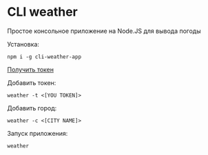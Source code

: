 # CLI weather

Простое консольное приложение на Node.JS для вывода погоды

Установка:

```shell
npm i -g cli-weather-app
```

[Получить токен](https://home.openweathermap.org/api_keys)

Добавить токен:
```shell
weather -t <[YOU TOKEN]>
```

Добавить город:
```shell
weather -с <[CITY NAME]>
```

Запуск приложения:
```shell
weather
```

